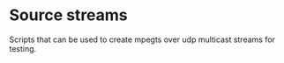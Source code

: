 # Source streams

Scripts that can be used to create mpegts over udp multicast streams for testing.
